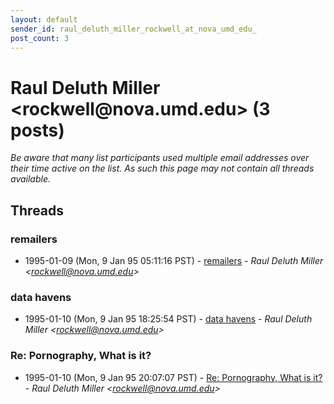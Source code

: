 ```yaml
---
layout: default
sender_id: raul_deluth_miller_rockwell_at_nova_umd_edu_
post_count: 3
---
```


# Raul Deluth Miller <rockwell<span>@</span>nova.umd.edu> (3 posts)

_Be aware that many list participants used multiple email addresses over their time active on the list. As such this page may not contain all threads available._

## Threads

### remailers
+ 1995-01-09 (Mon, 9 Jan 95 05:11:16 PST) - [remailers](/archive/1995/01/4be42e75ca367e2723aae3887a309eb5d2a802edb51c6ed0e38a013ab551f436) - _Raul Deluth Miller \<rockwell@nova.umd.edu\>_

### data havens
+ 1995-01-10 (Mon, 9 Jan 95 18:25:54 PST) - [data havens](/archive/1995/01/4b2cee5c3c86112a90d82bfe0ee614ba995326b23bd156458144696aceb3ffc2) - _Raul Deluth Miller \<rockwell@nova.umd.edu\>_

### Re: Pornography, What is it?
+ 1995-01-10 (Mon, 9 Jan 95 20:07:07 PST) - [Re: Pornography, What is it?](/archive/1995/01/ae2683f2621d91bb268fe007f8e3720d0e6149c7de2c0c0b18ed231b52fdc9b3) - _Raul Deluth Miller \<rockwell@nova.umd.edu\>_

